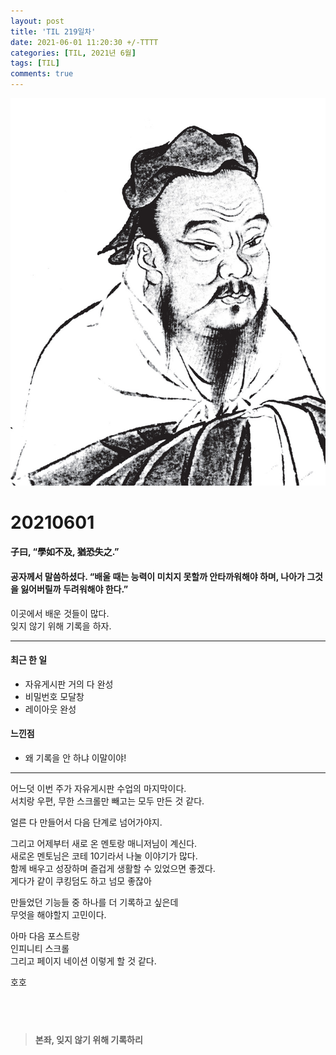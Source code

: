 ```yaml
---
layout: post
title: 'TIL 219일차'
date: 2021-06-01 11:20:30 +/-TTTT
categories: [TIL, 2021년 6월]
tags: [TIL]
comments: true
---
```


![image](/assets/img/sample/avatar.jpg)

# **20210601**

#### **子曰, “學如不及, 猶恐失之.”**

#### **공자께서 말씀하셨다. “배울 때는 능력이 미치지 못할까 안타까워해야 하며, 나아가 그것을 잃어버릴까 두려워해야 한다.”**

이곳에서 배운 것들이 많다.  
잊지 않기 위해 기록을 하자.

---

#### **최근 한 일**

- 자유게시판 거의 다 완성
- 비밀번호 모달창
- 레이아웃 완성

#### **느낀점**

- 왜 기록을 안 하냐 이말이야!

---

어느덧 이번 주가 자유게시판 수업의 마지막이다.  
서치랑 우편, 무한 스크롤만 빼고는 모두 만든 것 같다.

얼른 다 만들어서 다음 단계로 넘어가야지.

그리고 어제부터 새로 온 멘토랑 매니저님이 계신다.  
새로온 멘토님은 코테 10기라서 나눌 이야기가 많다.  
함께 배우고 성장하며 즐겁게 생활할 수 있었으면 좋겠다.  
게다가 같이 쿠킹덤도 하고 넘모 좋잖아

만들었던 기능들 중 하나를 더 기록하고 싶은데  
무엇을 해야할지 고민이다.  

아마 다음 포스트랑  
인피니티 스크롤  
그리고 페이지 네이션 이렇게 할 것 같다.  

호호

## <br>

> **본좌, 잊지 않기 위해 기록하리**
